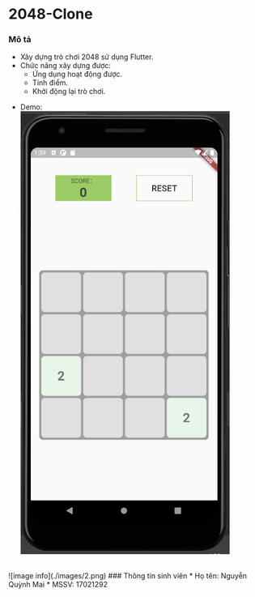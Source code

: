 # 2048-Clone</h3>
### Mô tả</h4>
- Xây dựng trò chơi 2048 sử dụng Flutter.
- Chức năng xây dựng được:
    - Ứng dụng hoạt động được.
    - Tính điểm.
    - Khởi động lại trò chơi.
* Demo: <br>
![image info](./images/1.png)
<br>
![image info](./images/2.png)
### Thông tin sinh viên
* Họ tên: Nguyễn Quỳnh Mai
* MSSV: 17021292




